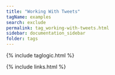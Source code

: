 ```yaml
---
title: "Working With Tweets"
tagName: examples
search: exclude
permalink: tag_working-with-tweets.html
sidebar: documentation_sidebar
folder: tags
---
```

{% include taglogic.html %}

{% include links.html %}
